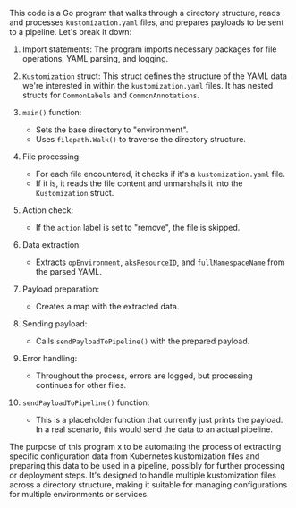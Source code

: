 This code is a Go program that walks through a directory structure, reads and processes `kustomization.yaml` files, and prepares payloads to be sent to a pipeline. Let's break it down:

1. Import statements:
   The program imports necessary packages for file operations, YAML parsing, and logging.

2. `Kustomization` struct:
   This struct defines the structure of the YAML data we're interested in within the `kustomization.yaml` files. It has nested structs for `CommonLabels` and `CommonAnnotations`.

3. `main()` function:
   - Sets the base directory to "environment".
   - Uses `filepath.Walk()` to traverse the directory structure.

4. File processing:
   - For each file encountered, it checks if it's a `kustomization.yaml` file.
   - If it is, it reads the file content and unmarshals it into the `Kustomization` struct.

5. Action check:
   - If the `action` label is set to "remove", the file is skipped.

6. Data extraction:
   - Extracts `opEnvironment`, `aksResourceID`, and `fullNamespaceName` from the parsed YAML.

7. Payload preparation:
   - Creates a map with the extracted data.

8. Sending payload:
   - Calls `sendPayloadToPipeline()` with the prepared payload.

9. Error handling:
   - Throughout the process, errors are logged, but processing continues for other files.

10. `sendPayloadToPipeline()` function:
    - This is a placeholder function that currently just prints the payload. In a real scenario, this would send the data to an actual pipeline.

The purpose of this program x to be automating the process of extracting specific configuration data from Kubernetes kustomization files and preparing this data to be used in a pipeline, possibly for further processing or deployment steps. It's designed to handle multiple kustomization files across a directory structure, making it suitable for managing configurations for multiple environments or services.
